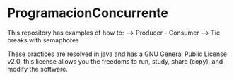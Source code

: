 # ProgramacionConcurrente

This repository has examples of how to: 
 --> Producer - Consumer
 --> Tie breaks with semaphores

These practices are resolved in java and has a GNU General Public License v2.0, this license allows you the freedoms to run, study, share (copy), and modify the software.
